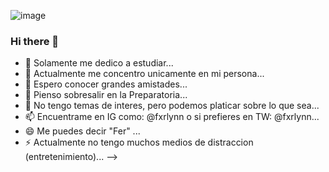 ![image](https://user-images.githubusercontent.com/99674858/154787957-f672695b-fe35-4889-8484-210977db30a9.png)



### Hi there 👋

- 🔭 Solamente me dedico a estudiar...
- 🌱 Actualmente me concentro unicamente en mi persona...
- 👯 Espero conocer grandes amistades...
- 🤔 Pienso sobresalir en la Preparatoria...
- 💬 No tengo temas de interes, pero podemos platicar sobre lo que sea...
- 📫 Encuentrame en IG como: @fxrlynn o si prefieres en TW: @fxrlynn...
- 😄 Me puedes decir "Fer" ...
- ⚡ Actualmente no tengo muchos medios de distraccion (entretenimiento)...
-->
